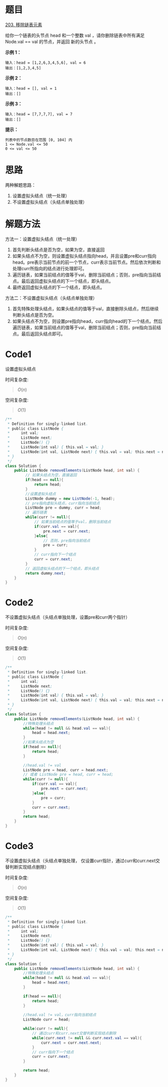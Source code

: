 # 题目

[203. 移除链表元素](https://leetcode.cn/problems/remove-linked-list-elements/description/)

给你一个链表的头节点 head 和一个整数 val ，请你删除链表中所有满足 Node.val == val 的节点，并返回 新的头节点 。


**示例 1：**
``` 
输入：head = [1,2,6,3,4,5,6], val = 6
输出：[1,2,3,4,5]
```

**示例 2：**

``` 
输入：head = [], val = 1
输出：[]
```
**示例 3：**

``` 
输入：head = [7,7,7,7], val = 7
输出：[]
```


**提示：**

``` 
列表中的节点数目在范围 [0, 104] 内
1 <= Node.val <= 50
0 <= val <= 50
```

# 思路
两种解题思路：
1. 设置虚拟头结点（统一处理）
2. 不设置虚拟头结点（头结点单独处理）

# 解题方法
方法一：设置虚拟头结点（统一处理）
1. 首先判断头结点是否为空，如果为空，直接返回
2. 如果头结点不为空，则设置虚拟头结点指向head，并且设置pre和curr指向head。pre表示当前节点的前一个节点，curr表示当前节点。然后依次判断和处理curr所指向的结点进行处理即可。
3. 遍历链表，如果当前结点的值等于val，删除当前结点；否则，pre指向当前结点。最后返回虚拟头结点的下一个结点，即头结点。
4. 最终返回虚拟头结点的下一个结点，即头结点。

方法二：不设置虚拟头结点（头结点单独处理）
1. 首先特殊处理头结点，如果头结点的值等于val，直接删除头结点，然后继续判断头结点是否为空。
2. 如果头结点不为空，则设置pre指向head，curr指向head的下一个结点。然后遍历链表，如果当前结点的值等于val，删除当前结点；否则，pre指向当前结点。最后返回头结点即可。


# Code1
设置虚拟头结点

时间复杂度:
> $O(n)$  

空间复杂度:
> $O(1)$   


```Java
/**
 * Definition for singly-linked list.
 * public class ListNode {
 *     int val;
 *     ListNode next;
 *     ListNode() {}
 *     ListNode(int val) { this.val = val; }
 *     ListNode(int val, ListNode next) { this.val = val; this.next = next; }
 * }
 */
class Solution {
    public ListNode removeElements(ListNode head, int val) {
         // 如果头结点为空，直接返回
         if(head == null){
             return head;
         }
         //设置虚拟头结点
         ListNode dummy = new ListNode(-1, head);
         // pre指向虚拟头结点，curr指向当前结点
         ListNode pre = dummy, curr = head;
         // 遍历链表
         while(curr != null){
             // 如果当前结点的值等于val，删除当前结点
             if(curr.val == val){
                 pre.next = curr.next;
             }else{
                 // 否则，pre指向当前结点
                 pre = curr;
             }
             // curr指向下一个结点
             curr = curr.next;
         }
         // 返回虚拟头结点的下一个结点，即头结点
         return dummy.next;
    }
}
```

# Code2
不设置虚拟头结点（头结点单独处理，设置pre和curr两个指针）

时间复杂度:
> $O(n)$

空间复杂度:
> $O(1)$

```java
/**
 * Definition for singly-linked list.
 * public class ListNode {
 *     int val;
 *     ListNode next;
 *     ListNode() {}
 *     ListNode(int val) { this.val = val; }
 *     ListNode(int val, ListNode next) { this.val = val; this.next = next; }
 * }
 */
class Solution {
    public ListNode removeElements(ListNode head, int val) {
        //特殊处理头结点
        while(head != null && head.val == val){
            head = head.next;
        }
        //如果头结点为空
        if(head == null){
            return head;
        }

        //head.val != val
        ListNode pre = head, curr = head.next;
        // 或者 ListNode pre = head, curr = head;
        while(curr != null){
            if(curr.val == val){
                pre.next = curr.next;
            }else{
                pre = curr;
            }
            curr = curr.next;
        }
        return head;
    }
}
```

# Code3
不设置虚拟头结点（头结点单独处理， 仅设置curr指针，通过curr和curr.next交替判断实现结点删除）

时间复杂度:
> $O(n)$

空间复杂度:
> $O(1)$
```java
/**
 * Definition for singly-linked list.
 * public class ListNode {
 *     int val;
 *     ListNode next;
 *     ListNode() {}
 *     ListNode(int val) { this.val = val; }
 *     ListNode(int val, ListNode next) { this.val = val; this.next = next; }
 * }
 */
class Solution {
    public ListNode removeElements(ListNode head, int val) {
        //特殊处理头结点
        while(head != null && head.val == val){
            head = head.next;
        }

        if(head == null){
            return head;
        }
        
        //head.val != val，curr指向当前结点
        ListNode curr = head;

        while(curr != null){
            // 通过curr和curr.next交替判断实现结点删除
            while(curr.next != null && curr.next.val == val){
                curr.next = curr.next.next;
            }
            // curr指向下一个结点
            curr = curr.next;
        }

        return head;
    }
}
```